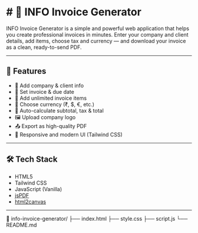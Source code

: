 <h1># 📄 INFO Invoice Generator</h1>

INFO Invoice Generator is a simple and powerful web application that helps you create professional invoices in minutes. Enter your company and client details, add items, choose tax and currency — and download your invoice as a clean, ready-to-send PDF.

---

## 🚀 Features

- 🏢 Add company & client info
- 📅 Set invoice & due date
- 🧾 Add unlimited invoice items
- 💱 Choose currency (₹, $, €, etc.)
- 🧮 Auto-calculate subtotal, tax & total
- 🖼 Upload company logo
- 📤 Export as high-quality PDF
- 📱 Responsive and modern UI (Tailwind CSS)

---

## 🛠 Tech Stack

- HTML5  
- Tailwind CSS  
- JavaScript (Vanilla)  
- [jsPDF](https://github.com/parallax/jsPDF)  
- [html2canvas](https://github.com/niklasvh/html2canvas)

---

📁 info-invoice-generator/
├── index.html
├── style.css
├── script.js
└── README.md


